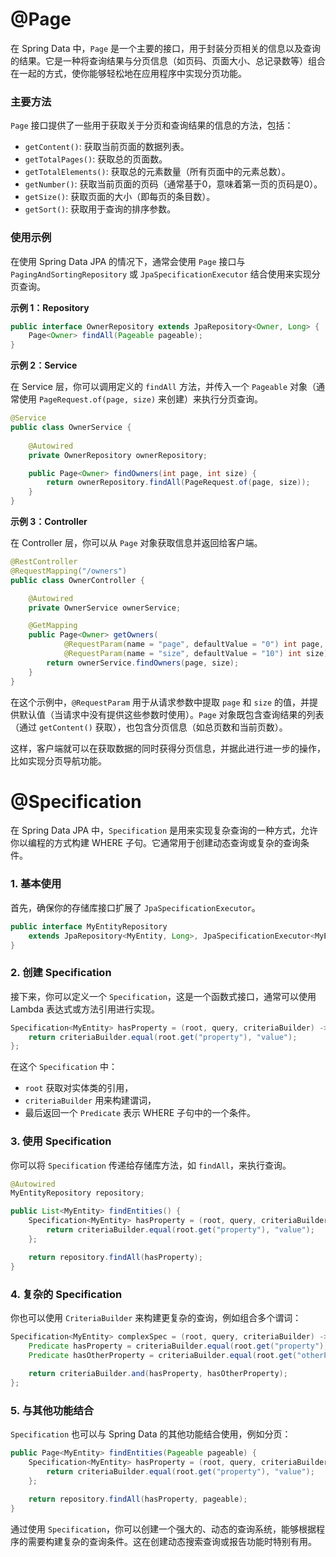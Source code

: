 # @Page

在 Spring Data 中，`Page` 是一个主要的接口，用于封装分页相关的信息以及查询的结果。它是一种将查询结果与分页信息（如页码、页面大小、总记录数等）组合在一起的方式，使你能够轻松地在应用程序中实现分页功能。

### 主要方法

`Page` 接口提供了一些用于获取关于分页和查询结果的信息的方法，包括：

- `getContent()`: 获取当前页面的数据列表。
- `getTotalPages()`: 获取总的页面数。
- `getTotalElements()`: 获取总的元素数量（所有页面中的元素总数）。
- `getNumber()`: 获取当前页面的页码（通常基于0，意味着第一页的页码是0）。
- `getSize()`: 获取页面的大小（即每页的条目数）。
- `getSort()`: 获取用于查询的排序参数。

### 使用示例

在使用 Spring Data JPA 的情况下，通常会使用 `Page` 接口与 `PagingAndSortingRepository` 或 `JpaSpecificationExecutor` 结合使用来实现分页查询。

**示例 1：Repository**

```java
public interface OwnerRepository extends JpaRepository<Owner, Long> {
    Page<Owner> findAll(Pageable pageable);
}
```

**示例 2：Service**

在 Service 层，你可以调用定义的 `findAll` 方法，并传入一个 `Pageable` 对象（通常使用 `PageRequest.of(page, size)` 来创建）来执行分页查询。

```java
@Service
public class OwnerService {
    
    @Autowired
    private OwnerRepository ownerRepository;

    public Page<Owner> findOwners(int page, int size) {
        return ownerRepository.findAll(PageRequest.of(page, size));
    }
}
```

**示例 3：Controller**

在 Controller 层，你可以从 `Page` 对象获取信息并返回给客户端。

```java
@RestController
@RequestMapping("/owners")
public class OwnerController {

    @Autowired
    private OwnerService ownerService;

    @GetMapping
    public Page<Owner> getOwners(
            @RequestParam(name = "page", defaultValue = "0") int page,
            @RequestParam(name = "size", defaultValue = "10") int size) {
        return ownerService.findOwners(page, size);
    }
}
```

在这个示例中，`@RequestParam` 用于从请求参数中提取 `page` 和 `size` 的值，并提供默认值（当请求中没有提供这些参数时使用）。`Page` 对象既包含查询结果的列表（通过 `getContent()` 获取），也包含分页信息（如总页数和当前页数）。

这样，客户端就可以在获取数据的同时获得分页信息，并据此进行进一步的操作，比如实现分页导航功能。

# @Specification

在 Spring Data JPA 中，`Specification` 是用来实现复杂查询的一种方式，允许你以编程的方式构建 WHERE 子句。它通常用于创建动态查询或复杂的查询条件。

### 1. **基本使用**

首先，确保你的存储库接口扩展了 `JpaSpecificationExecutor`。

```java
public interface MyEntityRepository 
    extends JpaRepository<MyEntity, Long>, JpaSpecificationExecutor<MyEntity> {
}
```
### 2. **创建 Specification**

接下来，你可以定义一个 `Specification`，这是一个函数式接口，通常可以使用 Lambda 表达式或方法引用进行实现。

```java
Specification<MyEntity> hasProperty = (root, query, criteriaBuilder) -> {
    return criteriaBuilder.equal(root.get("property"), "value");
};
```

在这个 `Specification` 中：

- `root` 获取对实体类的引用，
- `criteriaBuilder` 用来构建谓词，
- 最后返回一个 `Predicate` 表示 WHERE 子句中的一个条件。

### 3. **使用 Specification**

你可以将 `Specification` 传递给存储库方法，如 `findAll`，来执行查询。

```java
@Autowired
MyEntityRepository repository;

public List<MyEntity> findEntities() {
    Specification<MyEntity> hasProperty = (root, query, criteriaBuilder) -> {
        return criteriaBuilder.equal(root.get("property"), "value");
    };

    return repository.findAll(hasProperty);
}
```
### 4. **复杂的 Specification**

你也可以使用 `CriteriaBuilder` 来构建更复杂的查询，例如组合多个谓词：

```java
Specification<MyEntity> complexSpec = (root, query, criteriaBuilder) -> {
    Predicate hasProperty = criteriaBuilder.equal(root.get("property"), "value");
    Predicate hasOtherProperty = criteriaBuilder.equal(root.get("otherProperty"), "value");
    
    return criteriaBuilder.and(hasProperty, hasOtherProperty);
};
```
### 5. **与其他功能结合**

`Specification` 也可以与 Spring Data 的其他功能结合使用，例如分页：

```java
public Page<MyEntity> findEntities(Pageable pageable) {
    Specification<MyEntity> hasProperty = (root, query, criteriaBuilder) -> {
        return criteriaBuilder.equal(root.get("property"), "value");
    };

    return repository.findAll(hasProperty, pageable);
}
```

通过使用 `Specification`，你可以创建一个强大的、动态的查询系统，能够根据程序的需要构建复杂的查询条件。这在创建动态搜索查询或报告功能时特别有用。
